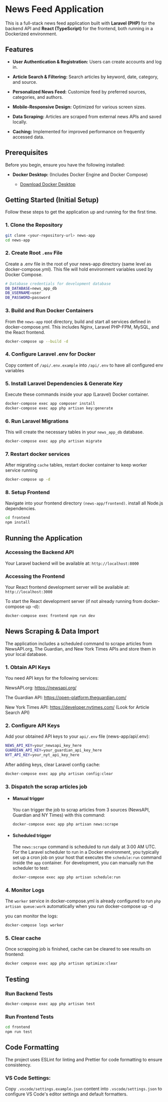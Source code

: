 # News Feed Application

This is a full-stack news feed application built with **Laravel (PHP)** for the backend API and **React (TypeScript)** for the frontend, both running in a Dockerized environment.

## Features

- **User Authentication & Registration:** Users can create accounts and log in.

- **Article Search & Filtering:** Search articles by keyword, date, category, and source.

- **Personalized News Feed:** Customize feed by preferred sources, categories, and authors.

- **Mobile-Responsive Design:** Optimized for various screen sizes.

- **Data Scraping:** Articles are scraped from external news APIs and saved locally.

- **Caching:** Implemented for improved performance on frequently accessed data.

## Prerequisites

Before you begin, ensure you have the following installed:

- **Docker Desktop:** (Includes Docker Engine and Docker Compose)

  - [Download Docker Desktop](https://www.docker.com/products/docker-desktop)

## Getting Started (Initial Setup)

Follow these steps to get the application up and running for the first time.

### 1. Clone the Repository

```bash
git clone <your-repository-url> news-app
cd news-app
```

### 2. Create Root `.env` File

Create a .env file in the root of your news-app directory (same level as docker-compose.yml). This file will hold environment variables used by Docker Compose.

```bash
# Database credentials for development database
DB_DATABASE=news_app_db
DB_USERNAME=user
DB_PASSWORD=password
```

### 3. Build and Run Docker Containers

From the `news-app` root directory, build and start all services defined in docker-compose.yml. This includes Nginx, Laravel PHP-FPM, MySQL, and the React frontend.

```bash
docker-compose up --build -d
```

### 4. Configure Laravel .env for Docker

Copy content of `/api/.env.example` into `/api/.env` to have all configured env variables

### 5. Install Laravel Dependencies & Generate Key

Execute these commands inside your app (Laravel) Docker container.

```bash
docker-compose exec app composer install
docker-compose exec app php artisan key:generate
```

### 6. Run Laravel Migrations

This will create the necessary tables in your `news_app_db` database.

```bash
docker-compose exec app php artisan migrate
```

### 7. Restart docker services

After migrating `cache` tables, restart docker container to keep worker service running

```bash
docker-compose up -d
```

### 8. Setup Frontend

Navigate into your frontend directory `(news-app/frontend)`.
install all Node.js dependencies.

```bash
cd frontend
npm install
```

## Running the Application

### Accessing the Backend API

Your Laravel backend will be available at:
`http://localhost:8000`

### Accessing the Frontend

Your React frontend development server will be available at:
`http://localhost:3000`

To start the React development server (if not already running from docker-compose up -d):

```bash
docker-compose exec frontend npm run dev
```

## News Scraping & Data Import

The application includes a scheduled command to scrape articles from NewsAPI.org, The Guardian, and New York Times APIs and store them in your local database.

### 1. Obtain API Keys

You need API keys for the following services:

NewsAPI.org: https://newsapi.org/

The Guardian API: https://open-platform.theguardian.com/

New York Times API: https://developer.nytimes.com/ (Look for Article Search API)

### 2. Configure API Keys

Add your obtained API keys to your `api/.env` file (news-app/api/.env):

```bash
NEWS_API_KEY=your_newsapi_key_here
GUARDIAN_API_KEY=your_guardian_api_key_here
NYT_API_KEY=your_nyt_api_key_here
```

After adding keys, clear Laravel config cache:

```bash
docker-compose exec app php artisan config:clear
```

### 3. Dispatch the scrap articles job

- #### Manual trigger

  You can trigger the job to scrap articles from 3 sources (NewsAPI, Guardian and NY Times) with this command:

  ```bash
  docker-compose exec app php artisan news:scrape
  ```

- #### Scheduled trigger

  The `news:scrape` command is scheduled to run daily at 3:00 AM UTC. For the Laravel scheduler to run in a Docker environment, you typically set up a cron job on your host that executes the `schedule:run` command inside the `app` container.
  For development, you can manually run the scheduler to test:

  ```bash
  docker-compose exec app php artisan schedule:run
  ```

### 4. Monitor Logs

The `worker` service in docker-compose.yml is already configured to run `php artisan queue:work` automatically when you run docker-compose up -d

you can monitor the logs:

```bash
docker-compose logs worker
```

### 5. Clear cache

Once scrapping job is finished, cache can be cleared to see results on frontend:

```bash
docker compose exec app php artisan optimize:clear
```

## Testing

### Run Backend Tests

```bash
docker-compose exec app php artisan test
```

### Run Frontend Tests

```bash
cd frontend
npm run test
```

## Code Formatting

The project uses ESLint for linting and Prettier for code formatting to ensure consistency.

### VS Code Settings:

Copy `.vscode/settings.example.json` content into `.vscode/settings.json` to configure VS Code's editor settings and default formatters.
